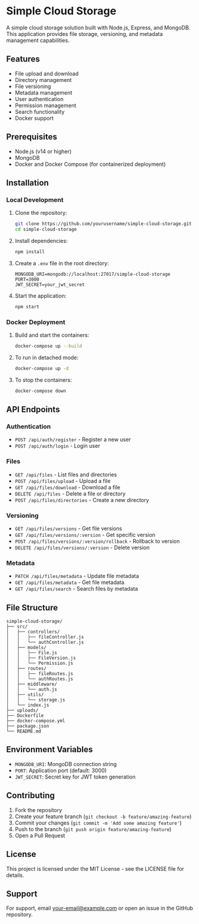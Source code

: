 # Simple Cloud Storage

A simple cloud storage solution built with Node.js, Express, and MongoDB. This application provides file storage, versioning, and metadata management capabilities.

## Features

- File upload and download
- Directory management
- File versioning
- Metadata management
- User authentication
- Permission management
- Search functionality
- Docker support

## Prerequisites

- Node.js (v14 or higher)
- MongoDB
- Docker and Docker Compose (for containerized deployment)

## Installation

### Local Development

1. Clone the repository:
   ```bash
   git clone https://github.com/yourusername/simple-cloud-storage.git
   cd simple-cloud-storage
   ```

2. Install dependencies:
   ```bash
   npm install
   ```

3. Create a `.env` file in the root directory:
   ```
   MONGODB_URI=mongodb://localhost:27017/simple-cloud-storage
   PORT=3000
   JWT_SECRET=your_jwt_secret
   ```

4. Start the application:
   ```bash
   npm start
   ```

### Docker Deployment

1. Build and start the containers:
   ```bash
   docker-compose up --build
   ```

2. To run in detached mode:
   ```bash
   docker-compose up -d
   ```

3. To stop the containers:
   ```bash
   docker-compose down
   ```

## API Endpoints

### Authentication
- `POST /api/auth/register` - Register a new user
- `POST /api/auth/login` - Login user

### Files
- `GET /api/files` - List files and directories
- `POST /api/files/upload` - Upload a file
- `GET /api/files/download` - Download a file
- `DELETE /api/files` - Delete a file or directory
- `POST /api/files/directories` - Create a new directory

### Versioning
- `GET /api/files/versions` - Get file versions
- `GET /api/files/versions/:version` - Get specific version
- `POST /api/files/versions/:version/rollback` - Rollback to version
- `DELETE /api/files/versions/:version` - Delete version

### Metadata
- `PATCH /api/files/metadata` - Update file metadata
- `GET /api/files/metadata` - Get file metadata
- `GET /api/files/search` - Search files by metadata

## File Structure

```
simple-cloud-storage/
├── src/
│   ├── controllers/
│   │   ├── fileController.js
│   │   └── authController.js
│   ├── models/
│   │   ├── File.js
│   │   ├── FileVersion.js
│   │   └── Permission.js
│   ├── routes/
│   │   ├── fileRoutes.js
│   │   └── authRoutes.js
│   ├── middleware/
│   │   └── auth.js
│   ├── utils/
│   │   └── storage.js
│   └── index.js
├── uploads/
├── Dockerfile
├── docker-compose.yml
├── package.json
└── README.md
```

## Environment Variables

- `MONGODB_URI`: MongoDB connection string
- `PORT`: Application port (default: 3000)
- `JWT_SECRET`: Secret key for JWT token generation

## Contributing

1. Fork the repository
2. Create your feature branch (`git checkout -b feature/amazing-feature`)
3. Commit your changes (`git commit -m 'Add some amazing feature'`)
4. Push to the branch (`git push origin feature/amazing-feature`)
5. Open a Pull Request

## License

This project is licensed under the MIT License - see the LICENSE file for details.

## Support

For support, email your-email@example.com or open an issue in the GitHub repository. 